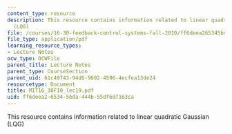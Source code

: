 ```yaml
---
content_type: resource
description: This resource contains information related to linear quadratic Gaussian
  (LQG)
file: /courses/16-30-feedback-control-systems-fall-2010/ff6deea265345bda444b55df6d7163ca_MIT16_30F10_lec19.pdf
file_type: application/pdf
learning_resource_types:
- Lecture Notes
ocw_type: OCWFile
parent_title: Lecture Notes
parent_type: CourseSection
parent_uid: 61c49743-94d6-9692-4596-4ecfea13de24
resourcetype: Document
title: MIT16_30F10_lec19.pdf
uid: ff6deea2-6534-5bda-444b-55df6d7163ca
---
```

This resource contains information related to linear quadratic Gaussian (LQG)

